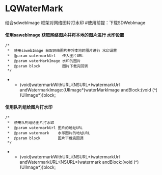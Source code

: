# LQWaterMark
结合sdwebImage 框架对网络图片打水印
#使用前提：下载​SDWebImage
#### 使用sawebImage 获取网络图片并将本地的图片进行 水印设置
~~~
/*
 *  使用sawebImage 获取网络图片并将本地的图片进行 水印设置
 *  @param watermarkUrl   传入图片URL
 *  @param waterMarkImage 水印的图片
 *  @param block          图片下载完回调
 */
 ~~~ 
- + (void)watermarkWithURL:(NSURL*)watermarkUrl andWatermarkImage:(UIImage*)waterMarkImage andBlock:(void (^)(UIImage*))block;


####  使用队列组给图片打水印
~~~
/*
 *  使用队列组给图片打水印
 *  @param watermarkUrl 图片的地址URL
 *  @param watermark    水印图片的地址URL
 *  @param block        图片下载完回调
 */
 ~~~
- + (void)watermarkWithURL:(NSURL*)watermarkUrl andWatermarkURL:(NSURL*)watermark andBlock:(void (^)(UIImage*))block;
